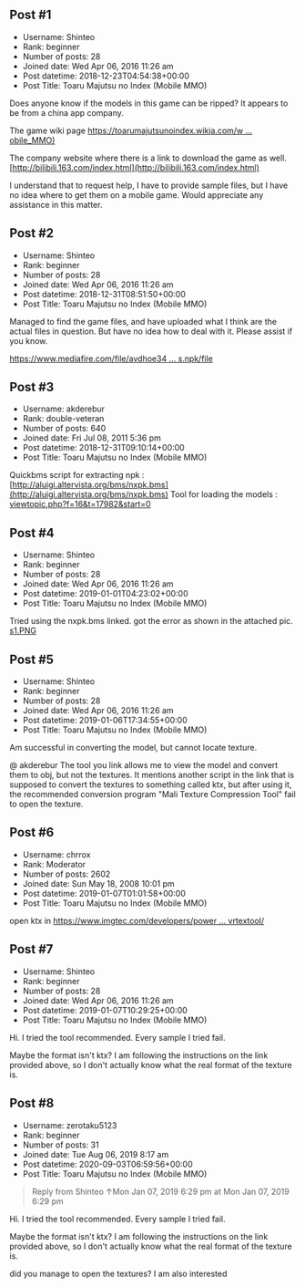 ## Post #1
- Username: Shinteo
- Rank: beginner
- Number of posts: 28
- Joined date: Wed Apr 06, 2016 11:26 am
- Post datetime: 2018-12-23T04:54:38+00:00
- Post Title: Toaru Majutsu no Index (Mobile MMO)

Does anyone know if the models in this game can be ripped? It appears to be from a china app company.

The game wiki page
[https://toarumajutsunoindex.wikia.com/w ... obile_MMO)](https://toarumajutsunoindex.wikia.com/wiki/Toaru_Majutsu_no_Index_%28Mobile_MMO%29)

The company website where there is a link to download the game as well.
[http://bilibili.163.com/index.html](http://bilibili.163.com/index.html)

I understand that to request help, I have to provide sample files, but I have no idea where to get them on a mobile game. Would appreciate any assistance in this matter.
## Post #2
- Username: Shinteo
- Rank: beginner
- Number of posts: 28
- Joined date: Wed Apr 06, 2016 11:26 am
- Post datetime: 2018-12-31T08:51:50+00:00
- Post Title: Toaru Majutsu no Index (Mobile MMO)

Managed to find the game files, and have uploaded what I think are the actual files in question. But have no idea how to deal with it. Please assist if you know.

[https://www.mediafire.com/file/avdhoe34 ... s.npk/file](https://www.mediafire.com/file/avdhoe34amsdw4y/res.npk/file)
## Post #3
- Username: akderebur
- Rank: double-veteran
- Number of posts: 640
- Joined date: Fri Jul 08, 2011 5:36 pm
- Post datetime: 2018-12-31T09:10:14+00:00
- Post Title: Toaru Majutsu no Index (Mobile MMO)

Quickbms script for extracting npk : [http://aluigi.altervista.org/bms/nxpk.bms](http://aluigi.altervista.org/bms/nxpk.bms)
Tool for loading the models : [viewtopic.php?f=16&t=17982&start=0](http://forum.xentax.com/viewtopic.php?f=16&t=17982&start=0)
## Post #4
- Username: Shinteo
- Rank: beginner
- Number of posts: 28
- Joined date: Wed Apr 06, 2016 11:26 am
- Post datetime: 2019-01-01T04:23:02+00:00
- Post Title: Toaru Majutsu no Index (Mobile MMO)

Tried using the nxpk.bms linked. got the error as shown in the attached pic.
[s1.PNG](https://xentaxbackup.github.io/file/15406_s1.PNG)
## Post #5
- Username: Shinteo
- Rank: beginner
- Number of posts: 28
- Joined date: Wed Apr 06, 2016 11:26 am
- Post datetime: 2019-01-06T17:34:55+00:00
- Post Title: Toaru Majutsu no Index (Mobile MMO)

Am successful in converting the model, but cannot locate texture. 

@ akderebur
The tool you link allows me to view the model and convert them to obj, but not the textures. It mentions another script in the link that is supposed to convert the textures to something called ktx, but after using it, the recommended conversion program "Mali Texture Compression Tool" fail to open the texture.
## Post #6
- Username: chrrox
- Rank: Moderator
- Number of posts: 2602
- Joined date: Sun May 18, 2008 10:01 pm
- Post datetime: 2019-01-07T01:01:58+00:00
- Post Title: Toaru Majutsu no Index (Mobile MMO)

open ktx in [https://www.imgtec.com/developers/power ... vrtextool/](https://www.imgtec.com/developers/powervr-sdk-tools/pvrtextool/)
## Post #7
- Username: Shinteo
- Rank: beginner
- Number of posts: 28
- Joined date: Wed Apr 06, 2016 11:26 am
- Post datetime: 2019-01-07T10:29:25+00:00
- Post Title: Toaru Majutsu no Index (Mobile MMO)

Hi. I tried the tool recommended. Every sample I tried fail. 

Maybe the format isn't ktx? I am following the instructions on the link provided above, so I don't actually know what the real format of the texture is.
## Post #8
- Username: zerotaku5123
- Rank: beginner
- Number of posts: 31
- Joined date: Tue Aug 06, 2019 8:17 am
- Post datetime: 2020-09-03T06:59:56+00:00
- Post Title: Toaru Majutsu no Index (Mobile MMO)

> Reply from Shinteo ↑Mon Jan 07, 2019 6:29 pm at Mon Jan 07, 2019 6:29 pm
>
> 
Hi. I tried the tool recommended. Every sample I tried fail. 

Maybe the format isn't ktx? I am following the instructions on the link provided above, so I don't actually know what the real format of the texture is.

did you manage to open the textures? I am also interested

